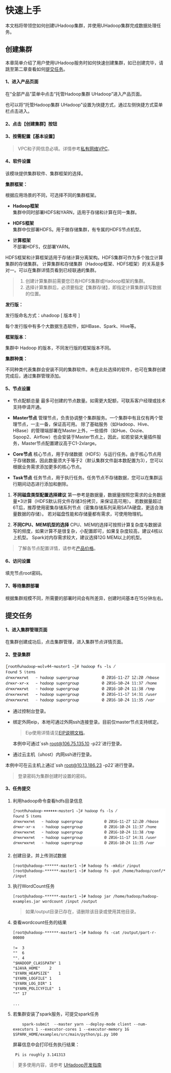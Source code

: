 

# 快速上手

本文档将带领您如何创建UHadoop集群，并使用UHadoop集群完成数据处理任务。

## 创建集群

本章简单介绍了用户使用UHadoop服务时如何快速创建集群，如已创建完毕，请跳至第二章查看如何[提交任务](http://docs.ucloud.cn/analysis/uhadoop/speedstart#提交任务)。

#### 1、进入产品页面

在“全部产品”菜单中点击“托管Hadoop集群 UHadoop”进入产品页面。

也可以将“托管Hadoop集群 UHadoop”设置为快捷方式，通过左侧快捷方式菜单栏点击进入。

#### 2、点击【创建集群】按钮

#### 3、按需配置【基本设置】

> VPC和子网信息必填。详情参考[私有网络VPC](https://docs.ucloud.cn/network/vpc/vpc)。

#### 4、软件设置

该模块提供集群软件、集群框架的选择。

**集群框架：**

根据应用场景的不同，可选择不同的集群框架。

- **Hadoop框架**  
    集群中同时部署HDFS和YARN，适用于存储和计算在同一集群。

- **HDFS框架**  
    集群中仅部署HDFS。用于做存储集群，有专属的HDFS节点机型。

- **计算框架**  
    不部署HDFS，仅部署YARN。

HDFS框架和计算框架适用于存储计算分离架构。HDFS集群可作为多个独立计算集群的存储集群。
计算集群和存储集群（Hadoop框架、HDFS框架）的关系是多对一。可以在集群详情页看到已经联通的集群。

> 1. 创建计算集群前需要您已有HDFS集群或Hadoop框架的集群。
> 2. 选择计算集群后，必须要指定【集群存储】，即指定计算集群读写数据的位置。

**发行版：**

发行版命名方式：uhadoop \[ 版本号 \]

每个发行版中有多个大数据生态软件，如HBase、Spark、Hive等。

**框架版本：**

集群中 Hadoop 的版本，不同发行版的框架版本不同。

**集群种类：**

不同种类代表集群会安装不同的集群软件。未在此处选择的软件，也可在集群创建完成后，通过集群管理添加。

#### 5、节点设置

- 节点配额总量
  最多可创建的节点数量。如需更大配额，可联系客户经理或技术支持申请开通。

- **Master节点**
  管理节点，负责协调整个集群服务。一个集群中有且仅有两个管理节点，一主一备，保证高可用。
  除了基础服务（如Hadoop、Hive、HBase）的管理端部署在Master上外，一些插件（如Hue、Oozie、Sqoop2、Airflow）也会安装于Master节点上，因此，如若安装大量插件服务，Master节点配置建议高于C1-2xlarge。

- **Core节点**
  核心节点，用于存储数据（HDFS）与运行任务。由于核心节点用于存储数据，因此数量须大于等于2（默认集群文件副本数配置为3），您可以根据业务需求添加更多的核心节点。

- **Task节点**
  任务节点，用于执行任务。任务节点不存储数据，您可以在集群运行期间动态进行添加和删除。

1. **不同磁盘类型配置选择建议**
第一参考是数据量，数据量按照您需求的业务数据量\*3计算（HDFS默认将文件存储3份拷贝，来保证高可用）。
若数据量超过6T后，推荐使用密集存储系列节点（密集存储系列采用SATA硬盘，更适合海量数据的存储）。
若对磁盘性能和存储量都有需求，可使用物理机。

2. **不同CPU、MEM机型的选择**
CPU、MEM的选择可按照计算复杂度与数据读写的频度，如果计算不是很复杂，小配置即可，如果复杂度较高，建议4核以上机型。
Spark对内存需求较大，建议选择12G MEM以上的机型。

> 了解各节点配置详情，请参考[产品价格](https://docs.ucloud.cn/analysis/uhadoop/price)。

#### 6、访问设置

填充节点root密码。

#### 7、等待集群部署

根据集群规模不同，所需要的部署时间会有所差异，创建时间基本在15分钟左右。

## 提交任务

#### 1、进入集群管理页面

在集群创建成功后，点击集群管理，进入集群节点详情页面。

#### 2、登录集群

![](/images/uhadoop-12.png)

- 通过控制台登录。

- 绑定外网eip，本地可通过外网ssh连接登录。目前仅master节点支持绑定。
  >Eip使用详情请见[EIP说明文档](https://docs.ucloud.cn/network/unet/eip)。

  本例中可通过\`ssh root@106.75.135.10 -p22\`进行登录。

- 通过云主机（uhost）内网ssh进行登录。

本例中可在云主机上通过\`ssh root@10.13.186.23 -p22\`进行登录。

> 登录密码为集群创建时设置的密码。

#### 3、任务提交

 1. 利用hadoop命令查看hdfs目录信息

    ![](/images/uhadoop-13.png)

 2. 创建目录，并上传测试数据
    ```
    [root@uhadoop-******-master1 ~]# hadoop fs -mkdir /input
    [root@uhadoop-******-master1 ~]# hadoop fs -put /home/hadoop/conf/* /input
    ```

3. 执行WordCount任务
    ```
    [root@uhadoop-******-master1 ~]# hadoop jar /home/hadoop/hadoop-examples.jar wordcount /input /output
    ```

    > 如果/output目录已存在，请删除该目录或使用其他目录。

4. 查看wordcount任务的结果

    ```
    [root@uhadoop-******-master1 ~]# hadoop fs -cat /output/part-r-00000

    !=  3
    ""  6
    "". 4
    "$HADOOP_CLASSPATH" 1
    "$JAVA_HOME"    2
    "$YARN_HEAPSIZE"    1
    "$YARN_LOGFILE" 1
    "$YARN_LOG_DIR" 1
    "$YARN_POLICYFILE"  1
    "*" 17

    ...
    ```

5. 若集群安装了spark服务，可提交spark任务
    ```
        spark-submit  --master yarn --deploy-mode client --num-executors 1 --executor-cores 1 --executor-memory 1G $SPARK_HOME/examples/src/main/python/pi.py 100
    ```
    屏幕信息中会打印任务执行结果：

        Pi is roughly 3.141313

> 更多使用内容，请参考 [UHadoop开发指南](https://doc.ucloud.cn/analysis/uhadoop/developer)
